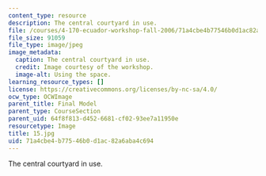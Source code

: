 ```yaml
---
content_type: resource
description: The central courtyard in use.
file: /courses/4-170-ecuador-workshop-fall-2006/71a4cbe4b77546b0d1ac82a6aba4c694_15.jpg
file_size: 91059
file_type: image/jpeg
image_metadata:
  caption: The central courtyard in use.
  credit: Image courtesy of the workshop.
  image-alt: Using the space.
learning_resource_types: []
license: https://creativecommons.org/licenses/by-nc-sa/4.0/
ocw_type: OCWImage
parent_title: Final Model
parent_type: CourseSection
parent_uid: 64f8f813-d452-6681-cf02-93ee7a11950e
resourcetype: Image
title: 15.jpg
uid: 71a4cbe4-b775-46b0-d1ac-82a6aba4c694
---
```

The central courtyard in use.